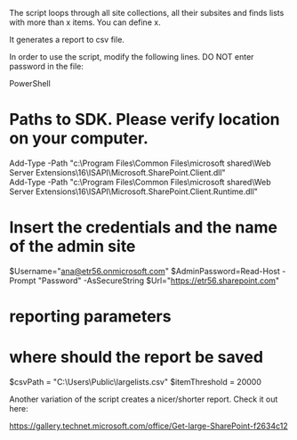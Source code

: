 The script loops through all site collections, all their subsites and finds lists with more than x items. You can define x.

It generates a report to csv file.

 

 

 

In order to use the script, modify the following lines. DO NOT enter password in the file:

 

 

PowerShell
# Paths to SDK. Please verify location on your computer. 
Add-Type -Path "c:\Program Files\Common Files\microsoft shared\Web Server Extensions\16\ISAPI\Microsoft.SharePoint.Client.dll"  
Add-Type -Path "c:\Program Files\Common Files\microsoft shared\Web Server Extensions\16\ISAPI\Microsoft.SharePoint.Client.Runtime.dll"  
 
# Insert the credentials and the name of the admin site 
$Username="ana@etr56.onmicrosoft.com" 
$AdminPassword=Read-Host -Prompt "Password" -AsSecureString 
$Url="https://etr56.sharepoint.com" 
 
# reporting parameters 
 # where should the report be saved 
$csvPath = "C:\Users\Public\largelists.csv" 
$itemThreshold = 20000 
 
 
 

Another variation of the script creates a nicer/shorter report. Check it out here:

https://gallery.technet.microsoft.com/office/Get-large-SharePoint-f2634c12
